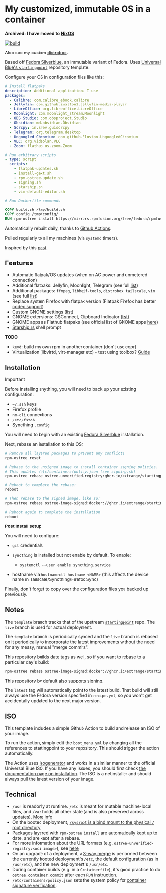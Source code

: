 # My customized, immutable OS in a container

**Archived: I have moved to [NixOS]**

[![build]][build-yml]

 Also see my custom [distrobox].

Based off [Fedora Silverblue], an immutable variant of Fedora. Uses [Universal Blue's `startingpoint`][startingpoint] repository template.

Configure your OS in configuration files like this:

```yaml
# Install flatpaks
description: Additional applications I use
packages:
  - Calibre: com.calibre_ebook.calibre
  - Jellyfin: com.github.iwalton3.jellyfin-media-player
  - LibreOffice: org.libreoffice.LibreOffice
  - Moonlight: com.moonlight_stream.Moonlight
  - OBS Studio: com.obsproject.Studio
  - Obsidian: md.obsidian.Obsidian
  - Scrcpy: in.srev.guiscrcpy
  - Telegram: org.telegram.desktop
  - Ungoogled Chromium: com.github.Eloston.UngoogledChromium
  - VLC: org.videolan.VLC
  - Zoom: flathub us.zoom.Zoom
```

```yaml
# Run arbitrary scripts
- type: script
  scripts:
    - flatpak-updates.sh
    - install-gext.sh
    - rpm-ostree-update.sh
    - signing.sh
    - starship.sh
    - vim-default-editor.sh
```

```dockerfile
# Run Dockerfile commands

COPY build.sh /tmp/build.sh
COPY config /tmp/config/
RUN rpm-ostree install https://mirrors.rpmfusion.org/free/fedora/rpmfusion-free-release-$(rpm -E %fedora).noarch.rpm https://mirrors.rpmfusion.org/nonfree/fedora/rpmfusion-nonfree-release-$(rpm -E %fedora).noarch.rpm
```
Automatically rebuilt daily, thanks to [Github Actions].

Pulled regularly to all my machines (via `systemd` timers).

Inspired by this [post].

## Features

- Automatic flatpak/OS updates (when on AC power and unmetered connection)
- Additional flatpaks: Jellyfin, Moonlight, Telegram (see full [list][yafti])
- Additional packages: `ffmpeg`, `libheif-tools`, `distrobox`, `tailscale`, `vim` (see full [list][packages])
- Replace system Firefox with flatpak version (Flatpak Firefox has better [codec support])
- Custom GNOME settings ([list][yafti])
- GNOME extensions: GSConnect, Clipboard Indicator ([list][yafti])
- GNOME apps as Flathub flatpaks (see official list of GNOME apps [here][gnome-apps])
- [Starship.rs] shell prompt

**TODO**

- `keyd`: build my own rpm in another container (don't use copr)
- Virtualization (libvirtd, virt-manager etc) - test using toolbox? [Guide]

## Installation

> [!IMPORTANT]
> Before installing anything, you will need to back up your existing configuration:
>
> - `~/.ssh` keys
> - Firefox profile
> - `nm-cli` connections
> - `/etc/fstab`
> - Syncthing `.config`

You will need to begin with an existing [Fedora Silverblue] installation.

Next, rebase an installation to this OS:

```bash
# Remove all layered packages to prevent any conflicts
rpm-ostree reset

# Rebase to the unsigned image to install container signing policies.
# This updates /etc/containers/policy.json (see signing.sh)
rpm-ostree rebase ostree-unverified-registry:ghcr.io/extrange/startingpoint

# Reboot to complete the rebase:
reboot

# Then rebase to the signed image, like so:
rpm-ostree rebase ostree-image-signed:docker://ghcr.io/extrange/startingpoint

# Reboot again to complete the installation
reboot
```

**Post install setup**

You will need to configure:

- `git` credentials
- `syncthing` is installed but not enable by default. To enable:

  - `systemctl --user enable syncthing.service`

- hostname via `hostnamectl hostname <NAME>` (this affects the device name in Tailscale/Syncthing/Firefox Sync)

Finally, don't forget to copy over the configuration files you backed up previously.

## Notes

The `template` branch tracks that of the upstream [`startingpoint`][startingpoint] repo. The `live` branch is used for actual deployment.

The `template` branch is periodically synced and the `live` branch is rebased on it periodically to incorporate the latest improvements without the need for any messy, manual "merge commits".

This repository builds date tags as well, so if you want to rebase to a particular day's build:

```bash
rpm-ostree rebase ostree-image-signed:docker://ghcr.io/extrange/startingpoint:20230403
```

This repository by default also supports signing.

The `latest` tag will automatically point to the latest build. That build will still always use the Fedora version specified in `recipe.yml`, so you won't get accidentally updated to the next major version.

## ISO

This template includes a simple Github Action to build and release an ISO of your image.

To run the action, simply edit the `boot_menu.yml` by changing all the references to startingpoint to your repository. This should trigger the action automatically.

The Action uses [isogenerator](https://github.com/ublue-os/isogenerator) and works in a similar manner to the official Universal Blue ISO. If you have any issues, you should first check [the documentation page on installation](https://universal-blue.org/installation/). The ISO is a netinstaller and should always pull the latest version of your image.

## Technical

- `/usr` is readonly at runtime. `/etc` is meant for mutable machine-local files, and `/var` holds all other state (and is also preserved across updates). [More info][filesystem-layout]
- On the booted deployment, [`/sysroot` is a bind mount to the physical `/` root directory][sysroot]
- Packages layered with `rpm-ostree install` are automatically kept [up to date], and are kept after a rebase.
- For more information about the URL formats (e.g. `ostree-unverified-registry:<oci image>`), see [here][url-format]
- On an upgrade of a deployment, a [3-way merge] is performed between the currently booted deployment's `/etc`, the default configuration (as in `/usr/etc`), and the new deployment's `/usr/etc`.
- During container builds (e.g. in a `Containerfile`), it's good practice to do [`ostree container commit`] after each `RUN` instruction.
- `/etc/containers/policy.json` sets the system policy for [container signature verification].

[startingpoint]: https://github.com/ublue-os/startingpoint
[build]: https://github.com/extrange/startingpoint/actions/workflows/build.yml/badge.svg
[build-yml]: https://github.com/extrange/startingpoint/actions/workflows/build.yml
[Github Actions]: https://docs.github.com/en/actions/learn-github-actions/understanding-github-actions
[Fedora Silverblue]: https://fedoraproject.org/silverblue/
[codec support]: https://docs.fedoraproject.org/en-US/fedora-silverblue/faq/#_how_can_i_play_more_videos_in_firefox_like_youtube
[post]: https://www.ypsidanger.com/building-your-own-fedora-silverblue-image/
[yafti]: config/files/usr/share/ublue-os/firstboot/yafti.yml
[packages]: config/recipe.yml
[Starship.rs]: https://starship.rs/
[url-format]: https://coreos.github.io/rpm-ostree/container/#url-format-for-ostree-native-containers
[filesystem-layout]: https://coreos.github.io/rpm-ostree/container/#filesystem-layout-model
[sysroot]: https://ostreedev.github.io/ostree/adapting-existing/#system-layout
[up to date]: https://docs.fedoraproject.org/en-US/iot/update-applications/#_updating_layered_packages
[3-way merge]: https://ostreedev.github.io/ostree/atomic-upgrades/#assembling-a-new-deployment-directory
[`ostree container commit`]: https://coreos.github.io/rpm-ostree/container/#using-ostree-container-commit
[container signature verification]: https://github.com/containers/image/blob/main/docs/containers-policy.json.5.md#policy-requirements
[distrobox]: https://github.com/extrange/my-distrobox
[gnome-apps]: https://apps.gnome.org/
[Guide]: https://github.com/89luca89/distrobox/blob/main/docs/posts/run_libvirt_in_distrobox.md
[NixOS]: https://github.com/extrange/nixos-config